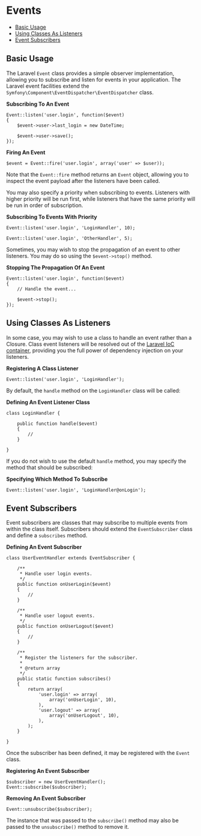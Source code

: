 # Events

- [Basic Usage](#basic-usage)
- [Using Classes As Listeners](#using-classes-as-listeners)
- [Event Subscribers](#event-subscribers)

<a name="basic-usage"></a>
## Basic Usage

The Laravel `Event` class provides a simple observer implementation, allowing you to subscribe and listen for events in your application. The Laravel event facilities extend the `Symfony\Component\EventDispatcher\EventDispatcher` class.

**Subscribing To An Event**

	Event::listen('user.login', function($event)
	{
		$event->user->last_login = new DateTime;

		$event->user->save();
	});

**Firing An Event**

	$event = Event::fire('user.login', array('user' => $user));

Note that the `Event::fire` method returns an `Event` object, allowing you to inspect the event payload after the listeners have been called.

You may also specify a priority when subscribing to events. Listeners with higher priority will be run first, while listeners that have the same priority will be run in order of subscription.

**Subscribing To Events With Priority**

	Event::listen('user.login', 'LoginHandler', 10);

	Event::listen('user.login', 'OtherHandler', 5);

Sometimes, you may wish to stop the propagation of an event to other listeners. You may do so using the `$event->stop()` method.

**Stopping The Propagation Of An Event**

	Event::listen('user.login', function($event)
	{
		// Handle the event...

		$event->stop();
	});

<a name="using-classes-as-listeners"></a>
## Using Classes As Listeners

In some case, you may wish to use a class to handle an event rather than a Closure. Class event listeners will be resolved out of the [Laravel IoC container](/docs/ioc), providing you the full power of dependency injection on your listeners.

**Registering A Class Listener**

	Event::listen('user.login', 'LoginHandler');

By default, the `handle` method on the `LoginHandler` class will be called:

**Defining An Event Listener Class**

	class LoginHandler {

		public function handle($event)
		{
			//
		}

	}

If you do not wish to use the default `handle` method, you may specify the method that should be subscribed:

**Specifying Which Method To Subscribe**

	Event::listen('user.login', 'LoginHandler@onLogin');

<a name="event-subscribers"></a>
## Event Subscribers

Event subscribers are classes that may subscribe to multiple events from within the class itself. Subscribers should extend the `EventSubscriber` class and define a `subscribes` method.

**Defining An Event Subscriber**

	class UserEventHandler extends EventSubscriber {

		/**
		 * Handle user login events.
		 */
		public function onUserLogin($event)
		{
			//
		}

		/**
		 * Handle user logout events.
		 */
		public function onUserLogout($event)
		{
			//
		}

		/**
		 * Register the listeners for the subscriber.
		 *
		 * @return array
		 */
		public static function subscribes()
		{
			return array(
				'user.login' => array(
					array('onUserLogin', 10),
				),
				'user.logout' => array(
					array('onUserLogout', 10),
				),
			);
		}

	}

Once the subscriber has been defined, it may be registered with the `Event` class.

**Registering An Event Subscriber**

	$subscriber = new UserEventHandler();
	Event::subscribe($subscriber);

**Removing An Event Subscriber**

	Event::unsubscribe($subscriber);
	
The instance that was passed to the `subscribe()` method may also be passed to the `unsubscribe()` method to remove it.

